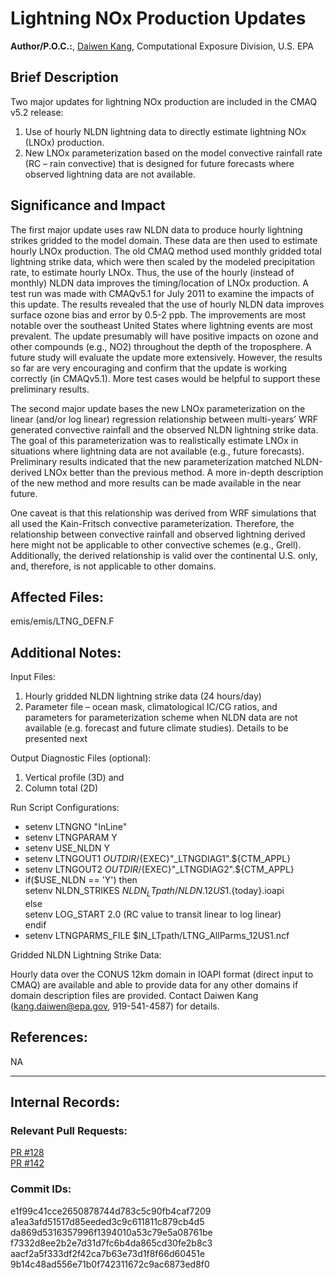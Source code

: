 # Lightning NOx Production Updates

**Author/P.O.C.:**, [Daiwen Kang](mailto:kang.daiwen@epa.gov), Computational Exposure Division, U.S. EPA

## Brief Description

Two major updates for lightning NOx production are included in the CMAQ v5.2 release:
1. Use of hourly NLDN lightning data to directly estimate lightning NOx (LNOx) production.
2. New LNOx parameterization based on the model convective rainfall rate (RC – rain convective) that is designed for future forecasts where observed lightning data are not available.

## Significance and Impact

The first major update uses raw NLDN data to produce hourly lightning strikes gridded to the model domain. These data are then used to estimate hourly LNOx production. The old CMAQ method used monthly gridded total lightning strike data, which were then scaled by the modeled precipitation rate, to estimate hourly LNOx. Thus, the use of the hourly (instead of monthly) NLDN data improves the timing/location of LNOx production. A test run was made with CMAQv5.1 for July 2011 to examine the impacts of this update. The results revealed that the use of hourly NLDN data improves surface ozone bias and error by 0.5-2 ppb. The improvements are most notable over the southeast United States where lightning events are most prevalent. The update presumably will have positive impacts on ozone and other compounds (e.g., NO2) throughout the depth of the troposphere. A future study will evaluate the update more extensively. However, the results so far are very encouraging and confirm that the update is working correctly (in CMAQv5.1). More test cases would be helpful to support these preliminary results.

The second major update bases the new LNOx parameterization on the linear (and/or log linear) regression relationship between multi-years’ WRF generated convective rainfall and the observed NLDN lightning strike data. The goal of this parameterization was to realistically estimate LNOx in situations where lightning data are not available (e.g., future forecasts). Preliminary results indicated that the new parameterization matched NLDN-derived LNOx better than the previous method. A more in-depth description of the new method and more results can be made available in the near future.

One caveat is that this relationship was derived from WRF simulations that all used the Kain-Fritsch convective parameterization. Therefore, the relationship between convective rainfall and observed lightning derived here might not be applicable to other convective schemes (e.g., Grell). Additionally, the derived relationship is valid over the continental U.S. only, and, therefore, is not applicable to other domains.

## Affected Files:

emis/emis/LTNG_DEFN.F

## Additional Notes:

Input Files:
1. Hourly gridded NLDN lightning strike data (24 hours/day)
2. Parameter file – ocean mask, climatological IC/CG ratios, and parameters for parameterization scheme when NLDN data are not available (e.g. forecast and future climate studies). Details to be presented next

Output Diagnostic Files (optional):
1. Vertical profile (3D) and
2. Column total (2D)

Run Script Configurations:

+ setenv LTNGNO "InLine"  
+ setenv LTNGPARAM Y  
+ setenv USE_NLDN Y  
+ setenv LTNGOUT1 $OUTDIR/${EXEC}"\_LTNGDIAG1".${CTM_APPL}  
+ setenv LTNGOUT2 $OUTDIR/${EXEC}"\_LTNGDIAG2".${CTM_APPL}  
+ if($USE_NLDN == 'Y') then  
    setenv NLDN_STRIKES $NLDN_LTpath/NLDN.12US1.${today}.ioapi  
  else  
    setenv LOG_START 2.0  (RC value to transit linear to log linear)  
  endif  
+ setenv LTNGPARMS_FILE $IN_LTpath/LTNG_AllParms_12US1.ncf

Gridded NLDN Lightning Strike Data:

Hourly data over the CONUS 12km domain in IOAPI format (direct input to CMAQ) are available and able to provide data for any other domains if domain description files are provided. Contact Daiwen Kang (kang.daiwen@epa.gov, 919-541-4587) for details.


## References:
NA

-----
## Internal Records:

### Relevant Pull Requests:
  [PR #128](https://github.com/usepa/cmaq_dev/pull/128)   
  [PR #142](https://github.com/usepa/cmaq_dev/pull/142)

### Commit IDs:
e1f99c41cce2650878744d783c5c90fb4caf7209   
a1ea3afd51517d85eeded3c9c611811c879cb4d5  
da869d5316357996f1394010a53c79e5a08761be  
f7332d8ee2b2e7d31d7fc6b4da865cd30fe2b8c3  
aacf2a5f333df2f42ca7b63e73d1f8f66d60451e  
9b14c48ad556e71b0f742311672c9ac6873ed8f0  
